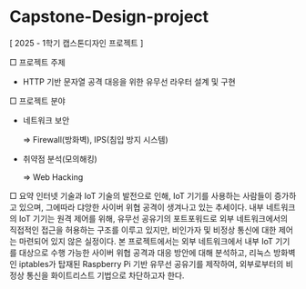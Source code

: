 # Capstone-Design-project
[ 2025 - 1학기 캡스톤디자인 프로젝트 ]

□ 프로젝트 주제
   - HTTP 기반 문자열 공격 대응을 위한 유무선 라우터 설계 및 구현

□ 프로젝트 분야
   - 네트워크 보안
     
     => Firewall(방화벽), IPS(침입 방지 시스템)

   - 취약점 분석(모의해킹)
     
     => Web Hacking

□ 요약
  인터넷 기술과 IoT 기술의 발전으로 인해, IoT 기기를 사용하는 사람들이 증가하고 있으며, 그에따라 댜앙한 사이버 위협 공격이 생겨나고 있는 추세이다. 
내부 네트워크의 IoT 기기는 원격 제어를 위해, 유무선 공유기의 포트포워드로 외부 네트워크에서의 직접적인 접근을 허용하는 구조를 이루고 있지만, 비인가자 및 비정상 통신에 대한 제어는 마련되어 있지 않은 실정이다.
본 프로젝트에서는 외부 네트워크에서 내부 IoT 기기를 대상으로 수행 가능한 사이버 위협 공격과 대응 방안에 대해 분석하고, 리눅스 방화벽인 iptables가 탑재된 Raspberry Pi 기반 유무선 공유기를 제작하여, 외부로부터의 비정상 통신을 화이트리스트 기법으로 차단하고자 한다.
